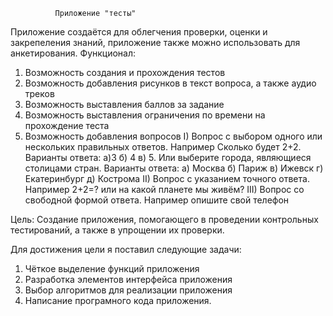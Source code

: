               Приложение "тесты"
Приложение создаётся для облегчения проверки, оценки и закрепеления знаний, приложение также можно использовать для анкетирования. 
Функционал: 
  1) Возможность создания и прохождения тестов
  2) Возможность добавления рисунков в текст вопроса, а также аудио треков
  3) Возможность выставления баллов за задание
  4) Возможность выставления ограничения по времени на прохождение теста
  5) Возможность добавления вопросов
    I) Вопрос с выбором одного или нескольких правильных ответов. Например Сколько будет 2+2. Варианты ответа: а)3 б) 4 в) 5. Или выберите города, являющиеся столицами стран. Варианты ответа: а) Москва б) Париж в) Ижевск г) Екатеринбург д) Кострома
    II) Вопрос с указанием точного ответа. Например 2+2=? или на какой планете мы живём?
    III) Вопрос со свободной формой ответа. Например опишите свой телефон

Цель: Создание приложения, помогающего в проведении контрольных тестирований, а также в упрощении их проверки.

Для достижения цели я поставил следующие задачи:
1) Чёткое выделение функций приложения
2) Разработка элементов интерфейса приложения
3) Выбор алгоритмов для реализации приложения
4) Написание програмного кода приложения.
